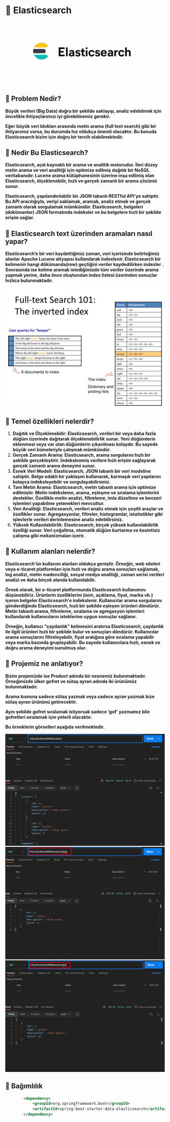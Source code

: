 # :triangular_flag_on_post: Elasticsearch

![](/images/logo.png)

## 🎯 Problem Nedir?

**Büyük verileri (Big Data) doğru bir şekilde saklayıp, analiz edebilmek için öncelikle ihtiyaçlarımızı iyi görebilmemiz gerekir.**

**Eğer büyük veri blokları arasında metin arama (full text search) gibi bir ihtiyacımız varsa, bu durumda hız oldukça önemli olacaktır. Bu konuda Elasticsearch bizim için doğru bir tercih olabilmektedir.**

## 🎯 Nedir Bu Elasticsearch?

**Elasticsearch, açık kaynaklı bir arama ve analitik motorudur. İleri düzey metin arama ve veri analitiği için optimize edilmiş dağıtık bir NoSQL veritabanıdır. Lucene arama kütüphanesinin üzerine inşa edilmiş olan Elasticsearch, ölçeklenebilir, hızlı ve gerçek zamanlı bir arama çözümü sunar.**

**Elasticsearch, yapılandırılabilir bir JSON tabanlı RESTful API'ye sahiptir. Bu API aracılığıyla, veriyi saklamak, aramak, analiz etmek ve gerçek zamanlı olarak sorgulamak mümkündür. Elasticsearch, belgeleri (dokümanlar) JSON formatında indeksler ve bu belgelere hızlı bir şekilde erişim sağlar.**

## 🎯 **Elasticsearch text üzerinden aramaları nasıl yapar?**

**Elasticsearch’e bir veri kaydettiğimiz zaman, veri içerisinde belirleğimiz alanlar Apache Lucene altyapısı kullanılarak indexlenir. Elasticsearch bir kelimenin hangi dökümanda(row) geçtiğini veriler kaydedilirken indexler . Sonrasında ise kelime aramak istediğimizde tüm veriler üzerinde arama yapmak yerine, daha önce oluşturulan index listesi üzerinden sonuçlar hızlıca bulunmaktadır.**

![](/images/elastic4.png)

## 🎯 Temel özellikleri nelerdir?

1. **Dağıtık ve Ölçeklenebilir: Elasticsearch, verileri bir veya daha fazla düğüm üzerinde dağıtarak ölçeklenebilirlik sunar. Yeni düğümlerin eklenmesi veya var olan düğümlerin çıkarılması kolaydır. Bu sayede büyük veri kümeleriyle çalışmak mümkündür.**
2. **Gerçek Zamanlı Arama: Elasticsearch, arama sorgularını hızlı bir şekilde gerçekleştirir. İndekslenmiş verilere hızlı erişim sağlayarak gerçek zamanlı arama deneyimi sunar.**
3. **Esnek Veri Modeli: Elasticsearch, JSON tabanlı bir veri modeline sahiptir. Belge odaklı bir yaklaşım kullanarak, karmaşık veri yapılarını kolayca indeksleyebilir ve sorgulayabilirsiniz.**
4. **Tam Metin Arama: Elasticsearch, metin tabanlı arama için optimize edilmiştir. Metin indeksleme, arama, eşleşme ve sıralama işlemlerini destekler. Özellikle metin analizi, filtreleme, imla düzeltme ve benzeri işlemleri yapabilme yetenekleri mevcuttur.**
5. **Veri Analitiği: Elasticsearch, verileri analiz etmek için çeşitli araçlar ve özellikler sunar. Agregasyonlar, filtreler, histogramlar, istatistikler gibi işlevlerle verileri derinlemesine analiz edebilirsiniz.**
6. **Yüksek Kullanılabilirlik: Elasticsearch, birçok yüksek kullanılabilirlik özelliği sunar. Veri çoğaltma, otomatik düğüm kurtarma ve kesintisiz çalışma gibi mekanizmaları içerir.**

## 🎯 Kullanım alanları nelerdir?

**Elasticsearch'ün kullanım alanları oldukça geniştir. Örneğin, web siteleri veya e-ticaret platformları için hızlı ve doğru arama sonuçları sağlamak, log analizi, metin madenciliği, sosyal medya analitiği, zaman serisi verileri analizi ve daha birçok alanda kullanılabilir.**

**Örnek olarak, bir e-ticaret platformunda Elasticsearch kullanımını düşünebiliriz. Ürünlerin özelliklerini (isim, açıklama, fiyat, marka vb.) içeren belgeler Elasticsearch'e indekslenir. Kullanıcılar arama sorgularını gönderdiğinde Elasticsearch, hızlı bir şekilde eşleşen ürünleri döndürür. Metin tabanlı arama, filtreleme, sıralama ve agregasyon işlemleri kullanılarak kullanıcıların isteklerine uygun sonuçlar sağlanır.**

**Örneğin, kullanıcı "çaydanlık" kelimesini aratırsa Elasticsearch, çaydanlık ile ilgili ürünleri hızlı bir şekilde bulur ve sonuçları döndürür. Kullanıcılar arama sonuçlarını filtreleyebilir, fiyat aralığına göre sıralama yapabilir veya marka bazında gruplayabilir. Bu sayede kullanıcılara hızlı, esnek ve doğru arama deneyimi sunulmuş olur.**

## 🎯 Projemiz ne anlatıyor?

**Bizim projemizde ise Product adında bir nesnemiz bulunmaktadır. Örneğimizde ülker gofret ve sütaş ayran adında iki ürünümüz bulunmaktadır.**

**Arama kısmına sadece sütaş yazmak veya sadece ayran yazmak bize sütaş ayran ürününü getirecektir.**

**Aynı şekilde gofret sıralamak istiyorsak sadece ‘gof’ yazmamız bile gofretleri sıralamak için yeterli olacaktır.**

**Bu örneklerin görselleri aşağıda verilmektedir.**

![](/images/elastic1.png)
![](/images/elastic2.png)
![](/images/elastic3.png)

## :pushpin: Bağımlılık
```xml
        <dependency>
            <groupId>org.springframework.boot</groupId>
            <artifactId>spring-boot-starter-data-elasticsearch</artifactId>
        </dependency>
```
